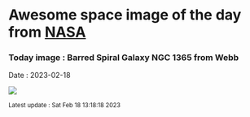 
# Awesome space image of the day from [NASA](https://api.nasa.gov/)

### Today image : Barred Spiral Galaxy NGC 1365 from Webb
Date : 2023-02-18

![](https://apod.nasa.gov/apod/image/2302/JWSTMIRI_ngc1365_1024.png)

<small>Latest update : Sat Feb 18 13:18:18 2023</small>
        